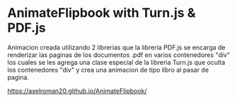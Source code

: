 ﻿# AnimateFlipbook with Turn.js & PDF.js
Animacion creada utilizando 2 librerias que la libreria PDF.js se encarga de renderizar las paginas de los documentos .pdf en varios contenedores "div" los cuales se les agrega una clase especial de la libreria Turn.js que oculta los contenedores "div" y crea una animacion de tipo libro al pasar de pagina.

https://axelroman20.github.io/AnimateFlipbook/
